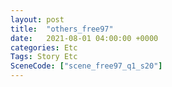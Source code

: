 ```yaml
---
layout: post
title:  "others_free97"
date:   2021-08-01 04:00:00 +0000
categories: Etc
Tags: Story Etc
SceneCode: ["scene_free97_q1_s20"]
---
```

